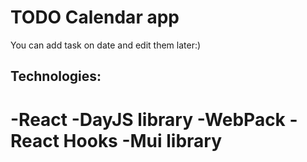 <h1> TODO Calendar app </h1>
You can add task on date and edit them later:) 

<h2>Technologies:<h1>
-React
-DayJS library
-WebPack
-React Hooks
-Mui library




